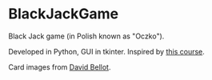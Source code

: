 # BlackJackGame
Black Jack game (in Polish known as "Oczko").

Developed in Python, GUI in tkinter.
Inspired by [this course](https://www.udemy.com/course/python-the-complete-python-developer-course/).

Card images from [David Bellot](http://svg-cards.sourceforge.net/).

